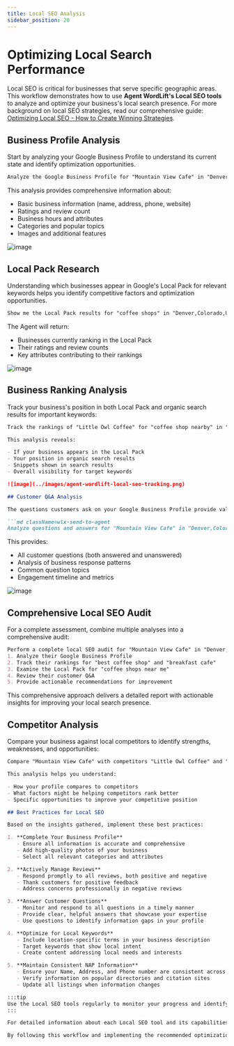 ```yaml
---
title: Local SEO Analysis
sidebar_position: 20
---
```


# Optimizing Local Search Performance

Local SEO is critical for businesses that serve specific geographic areas. This workflow demonstrates how to use **Agent WordLift's Local SEO tools** to analyze and optimize your business's local search presence. For more background on local SEO strategies, read our comprehensive guide: [Optimizing Local SEO - How to Create Winning Strategies](https://wordlift.io/blog/en/optimizing-local-seo/).

## Business Profile Analysis

Start by analyzing your Google Business Profile to understand its current state and identify optimization opportunities.

```md className=wlx-send-to-agent
Analyze the Google Business Profile for "Mountain View Cafe" in "Denver,Colorado,United States"
```

This analysis provides comprehensive information about:

- Basic business information (name, address, phone, website)
- Ratings and review count
- Business hours and attributes
- Categories and popular topics
- Images and additional features

![image](../images/agent-wordlift-local-seo-profile.png)

## Local Pack Research

Understanding which businesses appear in Google's Local Pack for relevant keywords helps you identify competitive factors and optimization opportunities.

```md className=wlx-send-to-agent
Show me the Local Pack results for "coffee shops" in "Denver,Colorado,United States"
```

The Agent will return:

- Businesses currently ranking in the Local Pack
- Their ratings and review counts
- Key attributes contributing to their rankings

![image](../images/agent-wordlift-local-seo-local-pack.png)

## Business Ranking Analysis

Track your business's position in both Local Pack and organic search results for important keywords:

```md className=wlx-send-to-agent
Track the rankings of "Little Owl Coffee" for "coffee shop nearby" in "Denver,Colorado,United States"```

This analysis reveals:

- If your business appears in the Local Pack
- Your position in organic search results
- Snippets shown in search results
- Overall visibility for target keywords

![image](../images/agent-wordlift-local-seo-tracking.png)

## Customer Q&A Analysis

The questions customers ask on your Google Business Profile provide valuable insights into their needs and interests.

```md className=wlx-send-to-agent
Analyze questions and answers for "Mountain View Cafe" in "Denver,Colorado,United States"
```

This provides:

- All customer questions (both answered and unanswered)
- Analysis of business response patterns
- Common question topics
- Engagement timeline and metrics

![image](../images/agent-wordlift-local-seo-qa.png)

## Comprehensive Local SEO Audit

For a complete assessment, combine multiple analyses into a comprehensive audit:

```md className=wlx-send-to-agent
Perform a complete local SEO audit for "Mountain View Cafe" in "Denver,Colorado,United States".
1. Analyze their Google Business Profile
2. Track their rankings for "best coffee shop" and "breakfast cafe"
3. Examine the Local Pack for "coffee shops near me"
4. Review their customer Q&A
5. Provide actionable recommendations for improvement
```

This comprehensive approach delivers a detailed report with actionable insights for improving your local search presence.

## Competitor Analysis

Compare your business against local competitors to identify strengths, weaknesses, and opportunities:

```md className=wlx-send-to-agent
Compare "Mountain View Cafe" with competitors "Little Owl Coffee" and "Mile High Brews" in "Denver,Colorado,United States". Analyze their Google Business Profiles, track their rankings for "coffee shops", and identify competitive advantages.```

This analysis helps you understand:

- How your profile compares to competitors
- What factors might be helping competitors rank better
- Specific opportunities to improve your competitive position

## Best Practices for Local SEO

Based on the insights gathered, implement these best practices:

1. **Complete Your Business Profile**
   - Ensure all information is accurate and comprehensive
   - Add high-quality photos of your business
   - Select all relevant categories and attributes

2. **Actively Manage Reviews**
   - Respond promptly to all reviews, both positive and negative
   - Thank customers for positive feedback
   - Address concerns professionally in negative reviews

3. **Answer Customer Questions**
   - Monitor and respond to all questions in a timely manner
   - Provide clear, helpful answers that showcase your expertise
   - Use questions to identify information gaps in your profile

4. **Optimize for Local Keywords**
   - Include location-specific terms in your business description
   - Target keywords that show local intent
   - Create content addressing local needs and interests

5. **Maintain Consistent NAP Information**
   - Ensure your Name, Address, and Phone number are consistent across all platforms
   - Verify information on popular directories and citation sites
   - Update all listings when information changes

:::tip
Use the Local SEO tools regularly to monitor your progress and identify new opportunities for optimization. Local search rankings can change frequently, so consistent monitoring is key to maintaining and improving your position.
:::

For detailed information about each Local SEO tool and its capabilities, see our [Local SEO Tools Reference Guide](./local-seo-tools-guide.md).

By following this workflow and implementing the recommended optimizations, you can improve your business's visibility in local search results, attract more relevant customers, and gain an advantage over competitors in your area.
